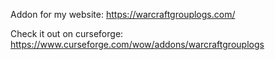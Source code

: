 Addon for my website:
https://warcraftgrouplogs.com/

Check it out on curseforge:
https://www.curseforge.com/wow/addons/warcraftgrouplogs
